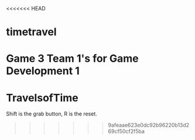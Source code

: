 <<<<<<< HEAD
# timetravel
Game 3 Team 1's for Game Development 1
=======
# TravelsofTime
Shift is the grab button, R is the reset.
>>>>>>> 9afeaae623e0dc92b96220b13d269cf50cf2f5ba
